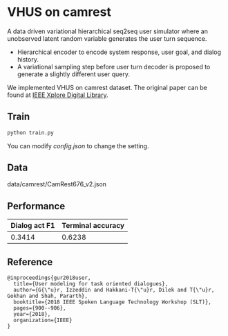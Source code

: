 # VHUS on camrest

A data driven variational hierarchical seq2seq user simulator where an unobserved latent random variable generates the user turn sequence. 

- Hierarchical encoder to encode system response, user goal, and dialog history.
- A variational sampling step before user turn decoder is proposed to generate a slightly different user query.

We implemented VHUS on camrest dataset. The original paper can be found at [IEEE Xplore Digital Library](https://ieeexplore.ieee.org/abstract/document/8639652/).

## Train

```python
python train.py
```

You can modify *config.json* to change the setting.

## Data

data/camrest/CamRest676_v2.json

## Performance

|Dialog act F1| Terminal accuracy |
|-|-|
|0.3414|0.6238|

## Reference

```
@inproceedings{gur2018user,
  title={User modeling for task oriented dialogues},
  author={G{\"u}r, Izzeddin and Hakkani-T{\"u}r, Dilek and T{\"u}r, Gokhan and Shah, Pararth},
  booktitle={2018 IEEE Spoken Language Technology Workshop (SLT)},
  pages={900--906},
  year={2018},
  organization={IEEE}
}
```